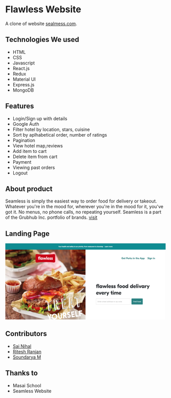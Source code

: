 # Flawless Website

A clone of website [sealmess.com](https://seamless.com).


## Technologies We used
- HTML
- CSS
- Javascript
- React.js
- Redux
- Material UI
- Express.js
- MongoDB

## Features
- Login/Sign up with details
- Google Auth
- Filter hotel by location, stars, cuisine
- Sort by aplhabetical order, number of ratings
- Pagination
- View hotel map,reviews
- Add item to cart
- Delete item from cart
- Payment
- Viewing past orders
- Logout


## About product
Seamless is simply the easiest way to order food for delivery or takeout. Whatever you're in the mood for, wherever you're in the mood for it, you've got it. No menus, no phone calls, no repeating yourself. Seamless is a part of the Grubhub Inc. portfolio of brands.
[visit](https://seamless.com/)

## Landing Page
![alt text](https://github.com/riteshranjan1997/Ivory-Apache-Projects/blob/Project-Update/frontend/public/Seamless.png?raw=true)


## Contributors
- [Sai Nihal](https://github.com/sainihal)
- [Ritesh Ranjan](https://github.com/riteshranjan1997)
- [Soundarya M](https://github.com/soundaryamecse)

## Thanks to
- Masai School
- Seamless Website
